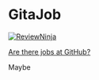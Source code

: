 # GitaJob

[![ReviewNinja](https://app.review.ninja/31761001/badge)](https://app.review.ninja/casche/gitajob)

[Are there jobs at GitHub?](http://gitajob.ninja)

Maybe
